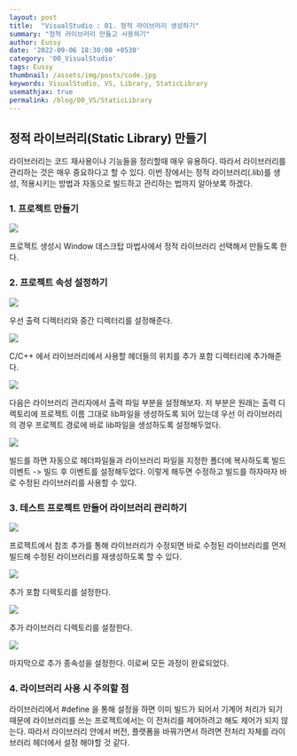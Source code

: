 ```yaml
---
layout: post
title:  "VisualStudio : 01. 정적 라이브러리 생성하기"
summary: "정적 라이브러리 만들고 사용하기"
author: Eussy
date: '2022-09-06 18:30:00 +0530'
category: '00_VisualStudio'
tags: Eussy
thumbnail: /assets/img/posts/code.jpg
keywords: VisualStudio, VS, Library, StaticLibrary
usemathjax: true
permalink: /blog/00_VS/StaticLibrary
---
```


## 정적 라이브러리(Static Library) 만들기
<p> 
라이브러리는 코드 재사용이나 기능들을 정리할때 매우 유용하다. 따라서 라이브러리를 관리하는 것은 매우 중요하다고 할 수 있다. 이번 장에서는 정적 라이브러리(.lib)를 생성, 적용시키는 방법과 자동으로 빌드하고 관리하는 법까지 알아보록 하겠다.
</p>

### 1. 프로젝트 만들기

 <img src="1.png">

 <p> 
 프로젝트 생성시 Window 데스크탑 마법사에서 정적 라이브러리 선택해서 만들도록 한다. 
 </p>

### 2. 프로젝트 속성 설정하기

 <img src="2.png">

 <p>우선 출력 디렉터리와 중간 디렉터리를 설정해준다. </p>

 <img src="3.png">
 <p>C/C++ 에서 라이브러리에서 사용할 헤더들의 위치를 추가 포함 디렉터리에 추가해준다.</p>

 <img src="4.png">
  <p>
 다음은 라이브러리 관리자에서 출력 파일 부분을 설정해보자. 저 부분은 원래는 출력 디렉토리에 프로젝트 이름 그대로 lib파일을 생성하도록 되어 있는데 우선 이 라이브러리의 경우 프로젝트 경로에 바로 lib파일을 생성하도록 설정해두었다.
  </p>

  <img src="5.png">
  <p>
 빌드를 하면 자동으로 헤더파일들과 라이브러리 파일을 지정한 폴더에 복사하도록 빌드 이벤트 -> 빌드 후 이벤트를 설정해두었다. 이렇게 해두면 수정하고 빌드를 하자마자 바로 수정된 라이브러리를 사용할 수 있다.
  </p>

### 3. 테스트 프로젝트 만들어 라이브러리 관리하기

 <img src="6.png">

 <p> 
프로젝트에서 참조 추가를 통해 라이브러리가 수정되면 바로 수정된 라이브러리를 먼저 빌드해 수정된 라이브러리를 재생성하도록 할 수 있다.
 </p>

<img src="7.png">

 <p> 
추가 포함 디렉토리를 설정한다.
 </p>
 
 <img src="8.png">

 <p> 
추가 라이브러리 디렉토리를 설정한다.
 </p>
 
 <img src="9.png">

 <p> 
마지막으로 추가 종속성을 설정한다. 이로써 모든 과정이 완료되었다.
 </p>

### 4. 라이브러리 사용 시 주의할 점

 <p>
 라이브러리에서 #define 을 통해 설정을 하면 이미 빌드가 되어서 기계어 처리가 되기 때문에 라이브러리를 쓰는 프로젝트에서는 이 전처리를 제어하려고 해도 제어가 되지 않는다. 따라서 라이브러리 안에서 버전, 플랫폼을 바꿔가면서 하려면 전처리 자체를 라이브러리 헤더에서 설정 해야할 것 같다.
 </p>